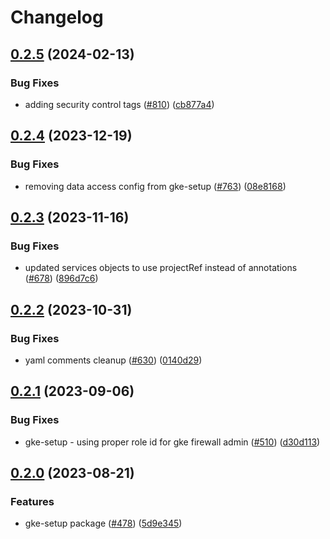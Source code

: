 # Changelog

## [0.2.5](https://github.com/GoogleCloudPlatform/pubsec-declarative-toolkit/compare/solutions/gke/configconnector/gke-setup/0.2.4...solutions/gke/configconnector/gke-setup/0.2.5) (2024-02-13)


### Bug Fixes

* adding security control tags ([#810](https://github.com/GoogleCloudPlatform/pubsec-declarative-toolkit/issues/810)) ([cb877a4](https://github.com/GoogleCloudPlatform/pubsec-declarative-toolkit/commit/cb877a4f465135677675f5e3b42a73b324e9827b))

## [0.2.4](https://github.com/GoogleCloudPlatform/pubsec-declarative-toolkit/compare/solutions/gke/configconnector/gke-setup/0.2.3...solutions/gke/configconnector/gke-setup/0.2.4) (2023-12-19)


### Bug Fixes

* removing data access config from gke-setup ([#763](https://github.com/GoogleCloudPlatform/pubsec-declarative-toolkit/issues/763)) ([08e8168](https://github.com/GoogleCloudPlatform/pubsec-declarative-toolkit/commit/08e81683917948e0111b662074f429eb8ce300d1))

## [0.2.3](https://github.com/GoogleCloudPlatform/pubsec-declarative-toolkit/compare/solutions/gke/configconnector/gke-setup/0.2.2...solutions/gke/configconnector/gke-setup/0.2.3) (2023-11-16)


### Bug Fixes

* updated services objects to use projectRef instead of annotations ([#678](https://github.com/GoogleCloudPlatform/pubsec-declarative-toolkit/issues/678)) ([896d7c6](https://github.com/GoogleCloudPlatform/pubsec-declarative-toolkit/commit/896d7c6efeeb217faea15db6f39de825ceb17a6e))

## [0.2.2](https://github.com/GoogleCloudPlatform/pubsec-declarative-toolkit/compare/solutions/gke/configconnector/gke-setup/0.2.1...solutions/gke/configconnector/gke-setup/0.2.2) (2023-10-31)


### Bug Fixes

* yaml comments cleanup ([#630](https://github.com/GoogleCloudPlatform/pubsec-declarative-toolkit/issues/630)) ([0140d29](https://github.com/GoogleCloudPlatform/pubsec-declarative-toolkit/commit/0140d29187ed2b774bfb9e99d4c2fe90458554cf))

## [0.2.1](https://github.com/GoogleCloudPlatform/pubsec-declarative-toolkit/compare/solutions/gke/configconnector/gke-setup/0.2.0...solutions/gke/configconnector/gke-setup/0.2.1) (2023-09-06)


### Bug Fixes

* gke-setup - using proper role id for gke firewall admin ([#510](https://github.com/GoogleCloudPlatform/pubsec-declarative-toolkit/issues/510)) ([d30d113](https://github.com/GoogleCloudPlatform/pubsec-declarative-toolkit/commit/d30d113a5c999bd3deca71d8912b896872d78974))

## [0.2.0](https://github.com/GoogleCloudPlatform/pubsec-declarative-toolkit/compare/solutions/gke/configconnector/gke-setup-v0.1.0...solutions/gke/configconnector/gke-setup/0.2.0) (2023-08-21)


### Features

* gke-setup package ([#478](https://github.com/GoogleCloudPlatform/pubsec-declarative-toolkit/issues/478)) ([5d9e345](https://github.com/GoogleCloudPlatform/pubsec-declarative-toolkit/commit/5d9e345f75f8f8e21c14c799cbb183b3715a0c6f))
